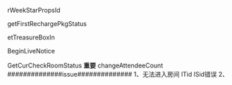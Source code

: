 
rWeekStarPropsId

getFirstRechargePkgStatus

etTreasureBoxIn

BeginLiveNotice

GetCurCheckRoomStatus
**重要**
changeAttendeeCount
##############issue##############
1、无法进入房间
lTid lSid错误
2、